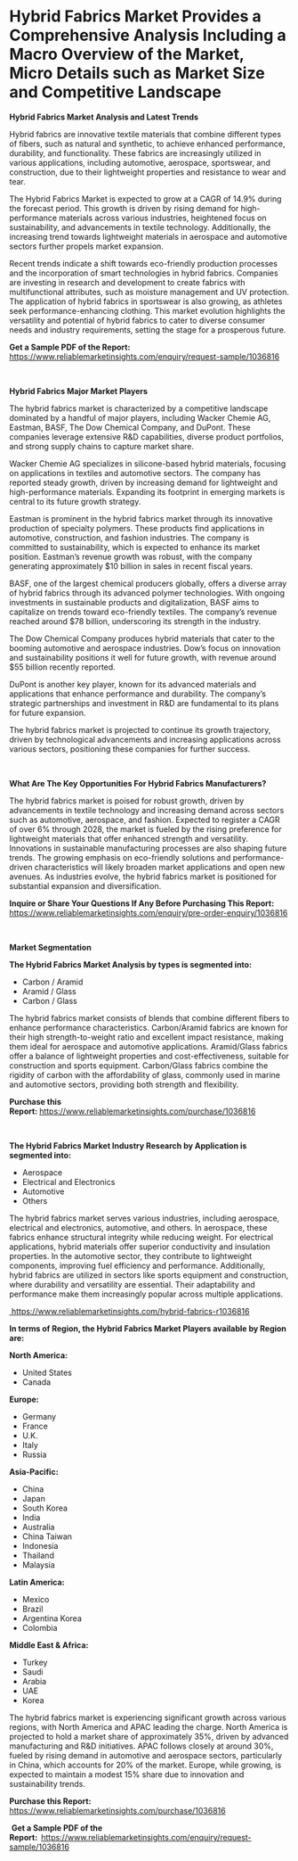 <p><h1>Hybrid Fabrics Market Provides a Comprehensive Analysis Including a Macro Overview of the Market, Micro Details such as Market Size and Competitive Landscape</h1></p><p><strong>Hybrid Fabrics Market Analysis and Latest Trends</strong></p>
<p><p>Hybrid fabrics are innovative textile materials that combine different types of fibers, such as natural and synthetic, to achieve enhanced performance, durability, and functionality. These fabrics are increasingly utilized in various applications, including automotive, aerospace, sportswear, and construction, due to their lightweight properties and resistance to wear and tear.</p><p>The Hybrid Fabrics Market is expected to grow at a CAGR of 14.9% during the forecast period. This growth is driven by rising demand for high-performance materials across various industries, heightened focus on sustainability, and advancements in textile technology. Additionally, the increasing trend towards lightweight materials in aerospace and automotive sectors further propels market expansion.</p><p>Recent trends indicate a shift towards eco-friendly production processes and the incorporation of smart technologies in hybrid fabrics. Companies are investing in research and development to create fabrics with multifunctional attributes, such as moisture management and UV protection. The application of hybrid fabrics in sportswear is also growing, as athletes seek performance-enhancing clothing. This market evolution highlights the versatility and potential of hybrid fabrics to cater to diverse consumer needs and industry requirements, setting the stage for a prosperous future.</p></p>
<p><strong>Get a Sample PDF of the Report:&nbsp;</strong> <a href="https://www.reliablemarketinsights.com/enquiry/request-sample/1036816?utm_campaign=2669&utm_medium=2&utm_source=Github&utm_content=ia&utm_term=17042025&utm_id=hybrid-fabrics">https://www.reliablemarketinsights.com/enquiry/request-sample/1036816</a></p>
<p>&nbsp;</p>
<p><strong>Hybrid Fabrics Major Market Players</strong></p>
<p><p>The hybrid fabrics market is characterized by a competitive landscape dominated by a handful of major players, including Wacker Chemie AG, Eastman, BASF, The Dow Chemical Company, and DuPont. These companies leverage extensive R&D capabilities, diverse product portfolios, and strong supply chains to capture market share.</p><p>Wacker Chemie AG specializes in silicone-based hybrid materials, focusing on applications in textiles and automotive sectors. The company has reported steady growth, driven by increasing demand for lightweight and high-performance materials. Expanding its footprint in emerging markets is central to its future growth strategy.</p><p>Eastman is prominent in the hybrid fabrics market through its innovative production of specialty polymers. These products find applications in automotive, construction, and fashion industries. The company is committed to sustainability, which is expected to enhance its market position. Eastman’s revenue growth was robust, with the company generating approximately $10 billion in sales in recent fiscal years.</p><p>BASF, one of the largest chemical producers globally, offers a diverse array of hybrid fabrics through its advanced polymer technologies. With ongoing investments in sustainable products and digitalization, BASF aims to capitalize on trends toward eco-friendly textiles. The company’s revenue reached around $78 billion, underscoring its strength in the industry.</p><p>The Dow Chemical Company produces hybrid materials that cater to the booming automotive and aerospace industries. Dow’s focus on innovation and sustainability positions it well for future growth, with revenue around $55 billion recently reported.</p><p>DuPont is another key player, known for its advanced materials and applications that enhance performance and durability. The company’s strategic partnerships and investment in R&D are fundamental to its plans for future expansion.</p><p>The hybrid fabrics market is projected to continue its growth trajectory, driven by technological advancements and increasing applications across various sectors, positioning these companies for further success.</p></p>
<p>&nbsp;</p>
<p><strong>What Are The Key Opportunities For Hybrid Fabrics Manufacturers?</strong></p>
<p><p>The hybrid fabrics market is poised for robust growth, driven by advancements in textile technology and increasing demand across sectors such as automotive, aerospace, and fashion. Expected to register a CAGR of over 6% through 2028, the market is fueled by the rising preference for lightweight materials that offer enhanced strength and versatility. Innovations in sustainable manufacturing processes are also shaping future trends. The growing emphasis on eco-friendly solutions and performance-driven characteristics will likely broaden market applications and open new avenues. As industries evolve, the hybrid fabrics market is positioned for substantial expansion and diversification.</p></p>
<p><strong>Inquire or Share Your Questions If Any Before Purchasing This Report:</strong> <a href="https://www.reliablemarketinsights.com/enquiry/pre-order-enquiry/1036816?utm_campaign=2669&utm_medium=2&utm_source=Github&utm_content=ia&utm_term=17042025&utm_id=hybrid-fabrics">https://www.reliablemarketinsights.com/enquiry/pre-order-enquiry/1036816</a></p>
<p>&nbsp;</p>
<p><strong>Market Segmentation</strong></p>
<p><strong>The Hybrid Fabrics Market Analysis by types is segmented into:</strong></p>
<p><ul><li>Carbon / Aramid</li><li>Aramid / Glass</li><li>Carbon / Glass</li></ul></p>
<p><p>The hybrid fabrics market consists of blends that combine different fibers to enhance performance characteristics. Carbon/Aramid fabrics are known for their high strength-to-weight ratio and excellent impact resistance, making them ideal for aerospace and automotive applications. Aramid/Glass fabrics offer a balance of lightweight properties and cost-effectiveness, suitable for construction and sports equipment. Carbon/Glass fabrics combine the rigidity of carbon with the affordability of glass, commonly used in marine and automotive sectors, providing both strength and flexibility.</p></p>
<p><strong>Purchase this Report:&nbsp;</strong><a href="https://www.reliablemarketinsights.com/purchase/1036816?utm_campaign=2669&utm_medium=2&utm_source=Github&utm_content=ia&utm_term=17042025&utm_id=hybrid-fabrics">https://www.reliablemarketinsights.com/purchase/1036816</a></p>
<p>&nbsp;</p>
<p><strong>The Hybrid Fabrics Market Industry Research by Application is segmented into:</strong></p>
<p><ul><li>Aerospace</li><li>Electrical and Electronics</li><li>Automotive</li><li>Others</li></ul></p>
<p><p>The hybrid fabrics market serves various industries, including aerospace, electrical and electronics, automotive, and others. In aerospace, these fabrics enhance structural integrity while reducing weight. For electrical applications, hybrid materials offer superior conductivity and insulation properties. In the automotive sector, they contribute to lightweight components, improving fuel efficiency and performance. Additionally, hybrid fabrics are utilized in sectors like sports equipment and construction, where durability and versatility are essential. Their adaptability and performance make them increasingly popular across multiple applications.</p></p>
<p><a href="https://www.reliablemarketinsights.com/hybrid-fabrics-r1036816?utm_campaign=2669&utm_medium=2&utm_source=Github&utm_content=ia&utm_term=17042025&utm_id=hybrid-fabrics">&nbsp;https://www.reliablemarketinsights.com/hybrid-fabrics-r1036816</a></p>
<p><strong>In terms of Region, the Hybrid Fabrics Market Players available by Region are:</strong></p>
<p>
    <p> <strong> North America: </strong>
        <ul>
            <li>United States</li>
            <li>Canada</li>
        </ul>
        </p> 
    <p> <strong> Europe: </strong>
        <ul>
            <li>Germany</li>
            <li>France</li>
            <li>U.K.</li>
            <li>Italy</li>
            <li>Russia</li>
        </ul>
        </p> 
    <p> <strong> Asia-Pacific: </strong>
        <ul>
            <li>China</li>
            <li>Japan</li>
            <li>South Korea</li>
            <li>India</li>
            <li>Australia</li>
            <li>China Taiwan</li>
            <li>Indonesia</li>
            <li>Thailand</li>
            <li>Malaysia</li>
        </ul>
        </p> 
    <p> <strong> Latin America: </strong>
        <ul>
            <li>Mexico</li>
            <li>Brazil</li>
            <li>Argentina Korea</li>
            <li>Colombia</li>
        </ul>
        </p> 
    <p> <strong> Middle East & Africa: </strong>
        <ul>
            <li>Turkey</li>
            <li>Saudi</li>
            <li>Arabia</li>
            <li>UAE</li>
            <li>Korea</li>
        </ul>
    </p>
    </p>
<p><p>The hybrid fabrics market is experiencing significant growth across various regions, with North America and APAC leading the charge. North America is projected to hold a market share of approximately 35%, driven by advanced manufacturing and R&D initiatives. APAC follows closely at around 30%, fueled by rising demand in automotive and aerospace sectors, particularly in China, which accounts for 20% of the market. Europe, while growing, is expected to maintain a modest 15% share due to innovation and sustainability trends.</p></p>
<p><strong>Purchase this Report: </strong><a href="https://www.reliablemarketinsights.com/purchase/1036816?utm_campaign=2669&utm_medium=2&utm_source=Github&utm_content=ia&utm_term=17042025&utm_id=hybrid-fabrics">https://www.reliablemarketinsights.com/purchase/1036816</a></p>
<p>&nbsp;<strong>Get a Sample PDF of the Report:&nbsp;&nbsp;</strong><a href="https://www.reliablemarketinsights.com/enquiry/request-sample/1036816?utm_campaign=2669&utm_medium=2&utm_source=Github&utm_content=ia&utm_term=17042025&utm_id=hybrid-fabrics">https://www.reliablemarketinsights.com/enquiry/request-sample/1036816</a></p>
<p><strong></strong></p>
<p><p></p><p></p><p></p></p>